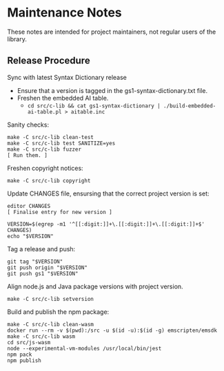Maintenance Notes
=================

These notes are intended for project maintainers, not regular users of the library.


Release Procedure
-----------------

Sync with latest Syntax Dictionary release

  - Ensure that a version is tagged in the gs1-syntax-dictionary.txt file.
  - Freshen the embedded AI table.
    - `cd src/c-lib && cat gs1-syntax-dictionary | ./build-embedded-ai-table.pl > aitable.inc`


Sanity checks:

```
make -C src/c-lib clean-test
make -C src/c-lib test SANITIZE=yes
make -C src/c-lib fuzzer
[ Run them. ]
```


Freshen copyright notices:

```
make -C src/c-lib copyright
```


Update CHANGES file, ensursing that the correct project version is set:

```
editor CHANGES
[ Finalise entry for new version ]

VERSION=$(egrep -m1 '^[[:digit:]]+\.[[:digit:]]+\.[[:digit:]]+$' CHANGES)
echo "$VERSION"
```


Tag a release and push:

```
git tag "$VERSION"
git push origin "$VERSION"
git push gs1 "$VERSION"
```


Align node.js and Java package versions with project version.

```
make -C src/c-lib setversion
```


Build and publish the npm package:

```
make -C src/c-lib clean-wasm
docker run --rm -v $(pwd):/src -u $(id -u):$(id -g) emscripten/emsdk make -C src/c-lib wasm
cd src/js-wasm
node --experimental-vm-modules /usr/local/bin/jest
npm pack
npm publish
```

